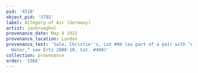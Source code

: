```yaml
---
pid: '4510'
object_pid: '3792'
label: Allegory of Air (Germany)
artist: janbrueghel
provenance_date: May 4 1922
provenance_location: London
provenance_text: 'Sale, Christie''s, Lot #86 (as part of a pair with "Allegory on
  Water," see Ertz 2008-10, Cat. #498)'
collection: provenance
order: '1566'
---
```

